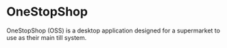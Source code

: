 # OneStopShop
OneStopShop (OSS) is a desktop application designed for a supermarket to use as their main till system. 

